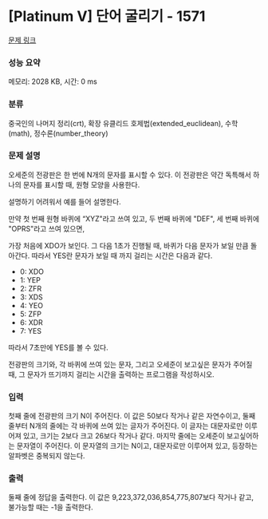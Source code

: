 # [Platinum V] 단어 굴리기 - 1571 

[문제 링크](https://www.acmicpc.net/problem/1571) 

### 성능 요약

메모리: 2028 KB, 시간: 0 ms

### 분류

중국인의 나머지 정리(crt), 확장 유클리드 호제법(extended_euclidean), 수학(math), 정수론(number_theory)

### 문제 설명

<p>오세준의 전광판은 한 번에 N개의 문자를 표시할 수 있다. 이 전광판은 약간 독특해서 하나의 문자를 표시할 때, 원형 모양을 사용한다.</p>

<p>설명하기 어려워서 예를 들어 설명한다.</p>

<p>만약 첫 번째 원형 바퀴에 “XYZ"라고 쓰여 있고, 두 번째 바퀴에 "DEF", 세 번째 바퀴에 "OPRS"라고 쓰여 있으면,</p>

<p>가장 처음에 XDO가 보인다. 그 다음 1초가 진행될 때, 바퀴가 다음 문자가 보일 만큼 돌아간다. 따라서 YES란 문자가 보일 때 까지 걸리는 시간은 다음과 같다.</p>

<ul>
	<li>0: XDO</li>
	<li>1: YEP</li>
	<li>2: ZFR</li>
	<li>3: XDS</li>
	<li>4: YEO</li>
	<li>5: ZFP</li>
	<li>6: XDR</li>
	<li>7: YES</li>
</ul>

<p>따라서 7초만에 YES를 볼 수 있다.</p>

<p>전광판의 크기와, 각 바퀴에 쓰여 있는 문자, 그리고 오세준이 보고싶은 문자가 주어질 때, 그 문자가 뜨기까지 걸리는 시간을 출력하는 프로그램을 작성하시오.</p>

### 입력 

 <p>첫째 줄에 전광판의 크기 N이 주어진다. 이 값은 50보다 작거나 같은 자연수이고, 둘째 줄부터 N개의 줄에는 각 바퀴에 쓰여 있는 글자가 주어진다. 이 글자는 대문자로만 이루어져 있고, 크기는 2보다 크고 26보다 작거나 같다. 마지막 줄에는 오세준이 보고싶어하는 문자열이 주어진다. 이 문자열의 크기는 N이고, 대문자로만 이루어져 있고, 등장하는 알파벳은 중복되지 않는다.</p>

### 출력 

 <p>둘째 줄에 정답을 출력한다. 이 값은 9,223,372,036,854,775,807보다 작거나 같고, 불가능할 때는 -1을 출력한다.</p>


